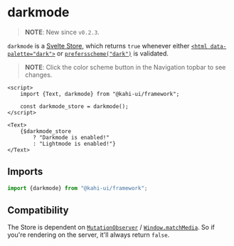 # darkmode

> **NOTE**: New since `v0.2.3`.

`darkmode` is a [Svelte Store](https://svelte.dev/docs#svelte_store), which returns `true` whenever either [`<html data-palette="dark">`](./htmlpalette.md) or [`prefersscheme("dark")`](./prefersscheme.md) is validated.

> **NOTE**: Click the color scheme button in the Navigation topbar to see changes.

```svelte {title="darkmode Preview" mode="repl"}
<script>
    import {Text, darkmode} from "@kahi-ui/framework";

    const darkmode_store = darkmode();
</script>

<Text>
    {$darkmode_store
        ? "Darkmode is enabled!"
        : "Lightmode is enabled!"}
</Text>
```

## Imports

```javascript {title="darkmode Imports"}
import {darkmode} from "@kahi-ui/framework";
```

## Compatibility

The Store is dependent on [`MutationObserver`](https://developer.mozilla.org/en-US/docs/Web/API/MutationObserver) / [`Window.matchMedia`](https://developer.mozilla.org/en-US/docs/Web/API/Window/matchMedia). So if you're rendering on the server, it'll always return `false`.
